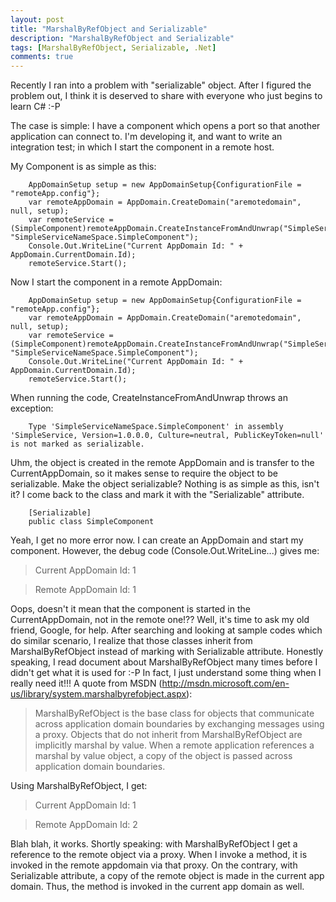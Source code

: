 ```yaml
---
layout: post
title: "MarshalByRefObject and Serializable"
description: "MarshalByRefObject and Serializable"
tags: [MarshalByRefObject, Serializable, .Net]
comments: true
---
```


Recently I ran into a problem with "serializable" object. After I figured the problem out, I think it is deserved to share with everyone who just begins to learn C# :-P

The case is simple: I have a component which opens a port so that another application can connect to. I'm developing it, and want to write an integration test; in which I start the component in a remote host.

My Component is as simple as this:

		AppDomainSetup setup = new AppDomainSetup{ConfigurationFile = "remoteApp.config"};
		var remoteAppDomain = AppDomain.CreateDomain("aremotedomain", null, setup);
		var remoteService = (SimpleComponent)remoteAppDomain.CreateInstanceFromAndUnwrap("SimpleService.dll", "SimpleServiceNameSpace.SimpleComponent");
		Console.Out.WriteLine("Current AppDomain Id: " + AppDomain.CurrentDomain.Id);
		remoteService.Start();

Now I start the component in a remote AppDomain: 

		AppDomainSetup setup = new AppDomainSetup{ConfigurationFile = "remoteApp.config"};
		var remoteAppDomain = AppDomain.CreateDomain("aremotedomain", null, setup);
		var remoteService = (SimpleComponent)remoteAppDomain.CreateInstanceFromAndUnwrap("SimpleService.dll", "SimpleServiceNameSpace.SimpleComponent");
		Console.Out.WriteLine("Current AppDomain Id: " + AppDomain.CurrentDomain.Id);
		remoteService.Start();

When running the code, CreateInstanceFromAndUnwrap throws an exception: 

		Type 'SimpleServiceNameSpace.SimpleComponent' in assembly 'SimpleService, Version=1.0.0.0, Culture=neutral, PublicKeyToken=null' is not marked as serializable.

Uhm, the object is created in the remote AppDomain and is transfer to the CurrentAppDomain, so it makes sense to require the object to be serializable. Make the object serializable? Nothing is as simple as this, isn't it? I come back to the class and mark it with the "Serializable" attribute. 

		[Serializable]
		public class SimpleComponent

Yeah, I get no more error now. I can create an AppDomain and start my component. However, the debug code (Console.Out.WriteLine...) gives me:

> Current AppDomain Id: 1

> Remote AppDomain Id: 1

Oops, doesn't it mean that the component is started in the CurrentAppDomain, not in the remote one!??
Well, it's time to ask my old friend, Google, for help. After searching and looking at sample codes which do similar scenario, I realize that those classes inherit from MarshalByRefObject instead of marking with Serializable attribute.
Honestly speaking, I read document about MarshalByRefObject many times before I didn't get what it is used for :-P In fact, I just understand some thing when I really need it!!!
A quote from MSDN (http://msdn.microsoft.com/en-us/library/system.marshalbyrefobject.aspx):

> MarshalByRefObject is the base class for objects that communicate across application domain boundaries by exchanging messages using a proxy. Objects that do not inherit from MarshalByRefObject are implicitly marshal by value. When a remote application references a marshal by value object, a copy of the object is passed across application domain boundaries.

Using MarshalByRefObject, I get:

> Current AppDomain Id: 1

> Remote AppDomain Id: 2

Blah blah, it works.
Shortly speaking: with MarshalByRefObject I get a reference to the remote object via a proxy. When I invoke a method, it is invoked in the remote appdomain via that proxy. On the contrary, with Serializable attribute, a copy of the remote object is made in the current app domain. Thus, the method is invoked in the current app domain as well.
